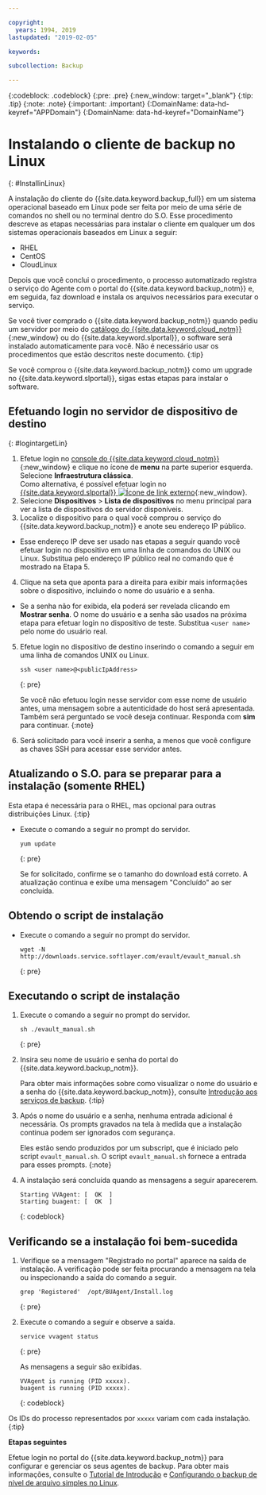 ```yaml
---

copyright:
  years: 1994, 2019
lastupdated: "2019-02-05"

keywords:

subcollection: Backup

---
```

{:codeblock: .codeblock}
{:pre: .pre}
{:new_window: target="_blank"}
{:tip: .tip}
{:note: .note}
{:important: .important}
{:DomainName: data-hd-keyref="APPDomain"}
{:DomainName: data-hd-keyref="DomainName"}

# Instalando o cliente de backup no Linux
{: #InstallinLinux}

A instalação do cliente do {{site.data.keyword.backup_full}} em um sistema operacional baseado em
Linux pode ser feita por meio de uma série de comandos no shell ou no terminal dentro do S.O. Esse procedimento descreve as etapas necessárias para instalar o cliente em qualquer um dos sistemas operacionais baseados em Linux a seguir:

- RHEL
- CentOS
- CloudLinux

Depois que você conclui o procedimento, o processo automatizado registra o serviço do Agente com o portal do {{site.data.keyword.backup_notm}} e, em seguida, faz download e instala os arquivos necessários para executar o serviço.

Se você tiver comprado o {{site.data.keyword.backup_notm}} quando pediu um servidor por meio do [catálogo do {{site.data.keyword.cloud_notm}}](https://{DomainName}/catalog/){:new_window} ou do {{site.data.keyword.slportal}}, o software será instalado automaticamente para você. Não é necessário usar os procedimentos que estão descritos neste documento.
{:tip}

Se você comprou o {{site.data.keyword.backup_notm}} como um upgrade no
{{site.data.keyword.slportal}}, sigas estas etapas para instalar o software.

## Efetuando login no servidor de dispositivo de destino
{: #logintargetLin}

1. Efetue login no [console do {{site.data.keyword.cloud_notm}}](https://{DomainName}/){:new_window} e clique no ícone de **menu** na parte superior esquerda. Selecione **Infraestrutura clássica**.<br/>
   Como alternativa, é possível efetuar login no [{{site.data.keyword.slportal}} ![Ícone de link externo](../../icons/launch-glyph.svg "Ícone de link externo")](https://control.softlayer.com/){:new_window}.
2. Selecione **Dispositivos** > **Lista de dispositivos** no menu principal para ver a lista de dispositivos do servidor disponíveis.
3. Localize o dispositivo para o qual você comprou o serviço do {{site.data.keyword.backup_notm}} e anote seu endereço IP público.
  - Esse endereço IP deve ser usado nas etapas a seguir quando você efetuar login no dispositivo em uma linha de comandos do UNIX ou Linux. Substitua <publicIpAddress> pelo endereço IP público real no comando que é mostrado na Etapa 5.
4. Clique na seta que aponta para a direita para exibir mais informações sobre o dispositivo, incluindo o nome do usuário e a senha.
  - Se a senha não for exibida, ela poderá ser revelada clicando em **Mostrar senha**. O nome do usuário e a senha são usados na próxima etapa para efetuar login no dispositivo de teste. Substitua `<user name>` pelo nome do usuário real.
5. Efetue login no dispositivo de destino inserindo o comando a seguir em uma linha de comandos UNIX ou Linux.
   ```
   ssh <user name>@<publicIpAddress>
   ```
   {: pre}

   Se você não efetuou login nesse servidor com esse nome de usuário antes, uma mensagem sobre a autenticidade do host será apresentada. Também será perguntado se você deseja continuar. Responda com **sim** para continuar.
   {:note}

6. Será solicitado para você inserir a senha, a menos que você configure as chaves SSH para acessar esse servidor antes.

## Atualizando o S.O. para se preparar para a instalação (somente RHEL)

Esta etapa é necessária para o RHEL, mas opcional para outras distribuições Linux.
{:tip}

- Execute o comando a seguir no prompt do servidor.
  ```
  yum update
  ```
  {: pre}

  Se for solicitado, confirme se o tamanho do download está correto. A atualização continua e exibe uma mensagem "Concluído" ao ser concluída.

## Obtendo o script de instalação

- Execute o comando a seguir no prompt do servidor.
  ```
  wget -N http://downloads.service.softlayer.com/evault/evault_manual.sh
  ```
  {: pre}

## Executando o script de instalação

1. Execute o comando a seguir no prompt do servidor.
   ```
   sh ./evault_manual.sh
   ```
   {: pre}

2. Insira seu nome de usuário e senha do portal do {{site.data.keyword.backup_notm}}.

   Para obter mais informações sobre como visualizar o nome do usuário e a senha do {{site.data.keyword.backup_notm}}, consulte [Introdução aos serviços de backup](/docs/infrastructure/Backup?topic=Backup-GettingStarted).
   {:tip}

3. Após o nome do usuário e a senha, nenhuma entrada adicional é necessária. Os prompts gravados na tela à medida que a instalação continua podem ser ignorados com segurança.

   Eles estão sendo produzidos por um subscript, que é iniciado pelo script `evault_manual.sh`. O
script `evault_manual.sh` fornece a entrada para esses prompts.
   {:note}

4. A instalação será concluída quando as mensagens a seguir aparecerem.

   ```
   Starting VVAgent: [  OK  ]
   Starting buagent: [  OK  ]
   ```
   {: codeblock}

## Verificando se a instalação foi bem-sucedida

1. Verifique se a mensagem "Registrado no portal" aparece na saída de instalação. A verificação pode ser feita procurando a mensagem na tela ou inspecionando a saída do comando a seguir.
   ```
   grep 'Registered'  /opt/BUAgent/Install.log
   ```
   {: pre}

2. Execute o comando a seguir e observe a saída.
   ```
   service vvagent status
   ```
   {: pre}

   As mensagens a seguir são exibidas.
   ```
   VVAgent is running (PID xxxxx).
   buagent is running (PID xxxxx).
   ```
   {: codeblock}

  Os IDs do processo representados por `xxxxx` variam com cada instalação.
  {:tip}

**Etapas seguintes**

Efetue login no portal do {{site.data.keyword.backup_notm}} para configurar e gerenciar os seus agentes de backup. Para obter mais informações, consulte o [Tutorial de Introdução](/docs/infrastructure/Backup?topic=Backup-GettingStarted) e [Configurando o backup de nível de arquivo simples no Linux](/docs/infrastructure/Backup?topic=Backup-configureLinuxBackup).
